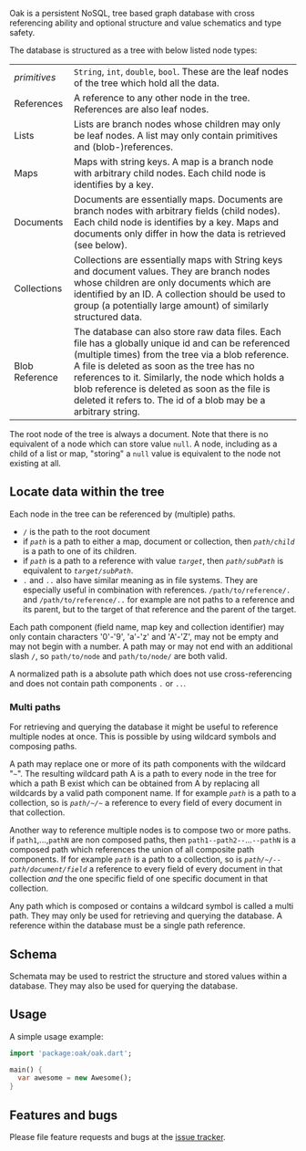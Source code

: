 


Oak is a persistent NoSQL, tree based graph database with cross referencing ability and optional structure and value schematics and type safety.

The database is structured as a tree with below listed node types:

| | |
| ------ | ------ |
| _primitives_ | `String`, `int`, `double`, `bool`. These are the leaf nodes of the tree which hold all the data. |
| References | A reference to any other node in the tree. References are also leaf nodes.  |
| Lists | Lists are branch nodes whose children may only be leaf nodes. A list may only contain primitives and (blob-)references.  |
| Maps | Maps with string keys. A map is a branch node with arbitrary child nodes. Each child node is identifies by a key. |
| Documents | Documents are essentially maps. Documents are branch nodes with arbitrary fields (child nodes). Each child node is identifies by a key. Maps and documents only differ in how the data is retrieved (see below). |
| Collections | Collections are essentially maps with String keys and document values. They are branch nodes whose children are only documents which are identified by an ID. A collection should be used to group (a potentially large amount) of similarly structured data. |
| Blob Reference | The database can also store raw data files. Each file has a globally unique id and can be referenced (multiple times) from the tree via a blob reference. A file is deleted as soon as the tree has no references to it. Similarly, the node which holds a blob reference is deleted as soon as the file is deleted it refers to. The id of a blob may be a arbitrary string. |

The root node of the tree is always a document. Note that there is no equivalent of a node which can store value `null`. A node, including as a child of a list or map, "storing" a `null` value is equivalent to the node not existing at all.

## Locate data within the tree

Each node in the tree can be referenced by (multiple) paths.

+ `/` is the path to the root document
+ if _`path`_ is a path to either a map, document or collection, then _`path/child`_ is a path to one of its children.
+ if _`path`_ is a path to a reference with value _`target`_, then _`path/subPath`_ is equivalent to _`target/subPath`_.
+ `.` and `..` also have similar meaning as in file systems. They are especially useful in combination with references. `/path/to/reference/.` and  `/path/to/reference/..` for example are not paths to a reference and its parent, but to the target of that reference and the parent of the target.

Each path component (field name, map key and collection identifier) may only contain characters '0'-'9', 'a'-'z' and 'A'-'Z', may not be empty and may not begin with a number.
A path may or may not end with an additional slash `/`, so `path/to/node` and `path/to/node/` are both valid.

A normalized path is a absolute path which does not use cross-referencing and does not contain path components `.` or `..`.

### Multi paths

For retrieving and querying the database it might be useful to reference multiple nodes at once. This is possible by using wildcard symbols and composing paths.

A path may replace one or more of its path components with the wildcard "`~`". The resulting wildcard path A is a path to every node in the tree for which a path B exist which can be obtained from A by replacing all wildcards by a valid path component name. If for example _`path`_ is a path to a collection, so is _`path/~/~`_ a reference to every field of every document in that collection.

Another way to reference multiple nodes is to compose two or more paths. if `path1`,...,`pathN` are non composed paths, then `path1--path2--`...`--pathN` is a composed path which references the union of all composite path components. If for example _`path`_ is a path to a collection, so is _`path/~/--path/document/field`_ a reference to every field of every document in that collection _and_ the one specific field of one specific document in that collection.

Any path which is composed or contains a wildcard symbol is called a multi path. They may only be used for retrieving and querying the database. A reference within the database must be a single path reference.

## Schema

Schemata may be used to restrict the structure and stored values within a database. They may also be used for querying the database.



## Usage

A simple usage example:

```dart
import 'package:oak/oak.dart';

main() {
  var awesome = new Awesome();
}
```

## Features and bugs

Please file feature requests and bugs at the [issue tracker][tracker].

[tracker]: http://example.com/issues/replaceme

